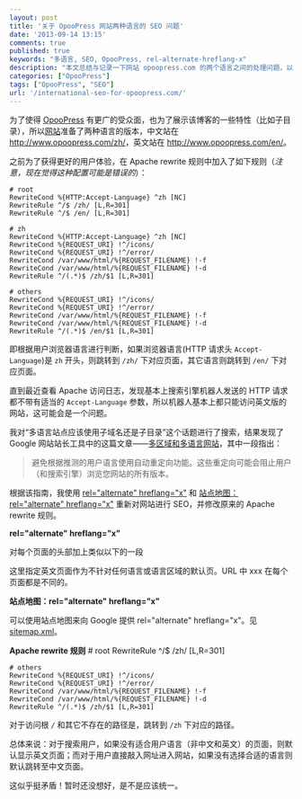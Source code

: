 ```yaml
---
layout: post
title: '关于 OpooPress 网站两种语言的 SEO 问题'
date: '2013-09-14 13:15'
comments: true
published: true
keywords: "多语言, SEO, OpooPress, rel-alternate-hreflang-x"
description: "本文总结与记录一下网站 opoopress.com 的两个语言之间的处理问题，以及在提高用户体验和 SEO 方面努力。"
categories: ["OpooPress"]
tags: ["OpooPress", "SEO"]
url: '/international-seo-for-opoopress.com/'
---
```


为了使得 [OpooPress](http://press.opoo.org/) 有更广的受众面，也为了展示该博客的一些特性（比如子目录），所以[网站](http://press.opoo.org/)准备了两种语言的版本，中文站在 <http://www.opoopress.com/zh/>，英文站在 <http://www.opoopress.com/en/>。 

之前为了获得更好的用户体验，在 Apache rewrite 规则中加入了如下规则（*注意，现在觉得这种配置可能是错误的*）：

	# root
	RewriteCond %{HTTP:Accept-Language} ^zh [NC]
	RewriteRule ^/$ /zh/ [L,R=301]
	RewriteRule ^/$ /en/ [L,R=301]

	# zh
	RewriteCond %{HTTP:Accept-Language} ^zh [NC]
	RewriteCond %{REQUEST_URI} !^/icons/
	RewriteCond %{REQUEST_URI} !^/error/
	RewriteCond /var/www/html/%{REQUEST_FILENAME} !-f
	RewriteCond /var/www/html/%{REQUEST_FILENAME} !-d
	RewriteRule ^/(.*)$ /zh/$1 [L,R=301]

	# others
	RewriteCond %{REQUEST_URI} !^/icons/
	RewriteCond %{REQUEST_URI} !^/error/
	RewriteCond /var/www/html/%{REQUEST_FILENAME} !-f
	RewriteCond /var/www/html/%{REQUEST_FILENAME} !-d
	RewriteRule ^/(.*)$ /en/$1 [L,R=301]

即根据用户浏览器语言进行判断，如果浏览器语言(HTTP 请求头 `Accept-Language`)是 `zh` 开头，则跳转到 `/zh/` 下对应页面，其它语言则跳转到 `/en/` 下对应页面。

直到最近查看 Apache 访问日志，发现基本上搜索引擎机器人发送的 HTTP 请求都不带有适当的 `Accept-Language` 参数，所以机器人基本上都只能访问英文版的网站，这可能会是一个问题。

我对“多语言站点应该使用子域名还是子目录”这个话题进行了搜索，结果发现了 Google 网站站长工具中的这篇文章——[多区域和多语言网站](https://support.google.com/webmasters/answer/182192?hl=zh-Hans)，其中一段指出：

> 避免根据推测的用户语言使用自动重定向功能。这些重定向可能会阻止用户（和搜索引擎）浏览您网站的所有版本。

根据该指南，我使用 [rel="alternate" hreflang="x"](https://support.google.com/webmasters/answer/189077) 和 [站点地图：rel="alternate" hreflang="x"](https://support.google.com/webmasters/answer/2620865) 重新对网站进行 SEO，并修改原来的 Apache rewrite 规则。

**rel="alternate" hreflang="x"**

对每个页面的头部加上类似以下的一段
	<link href="/zh/xxx/" rel="alternate" hreflang="zh">
	<link href="/en/xxx/" rel="alternate" hreflang="en">
	<link href="/en/xxx/" rel="alternate" hreflang="x-default">

这里指定英文页面作为不针对任何语言或语言区域的默认页。URL 中 xxx 在每个页面都是不同的。


**站点地图：rel="alternate" hreflang="x"**

可以使用站点地图来向 Google 提供 rel="alternate" hreflang="x"。见 [sitemap.xml](http://www.opoopress.com/sitemap.xml)。

**Apache rewrite 规则**
	# root
	RewriteRule ^/$ /zh/ [L,R=301]

	# others
	RewriteCond %{REQUEST_URI} !^/icons/
	RewriteCond %{REQUEST_URI} !^/error/
	RewriteCond /var/www/html/%{REQUEST_FILENAME} !-f
	RewriteCond /var/www/html/%{REQUEST_FILENAME} !-d
	RewriteRule ^/(.*)$ /zh/$1 [L,R=301]

对于访问根 `/` 和其它不存在的路径是，跳转到 `/zh` 下对应的路径。

总体来说：对于搜索用户，如果没有适合用户语言（非中文和英文）的页面，则默认显示英文页面；而对于用户直接敲入网址进入网站，如果没有选择合适的语言则默认跳转至中文页面。

这似乎挺矛盾！暂时还没想好，是不是应该统一。

